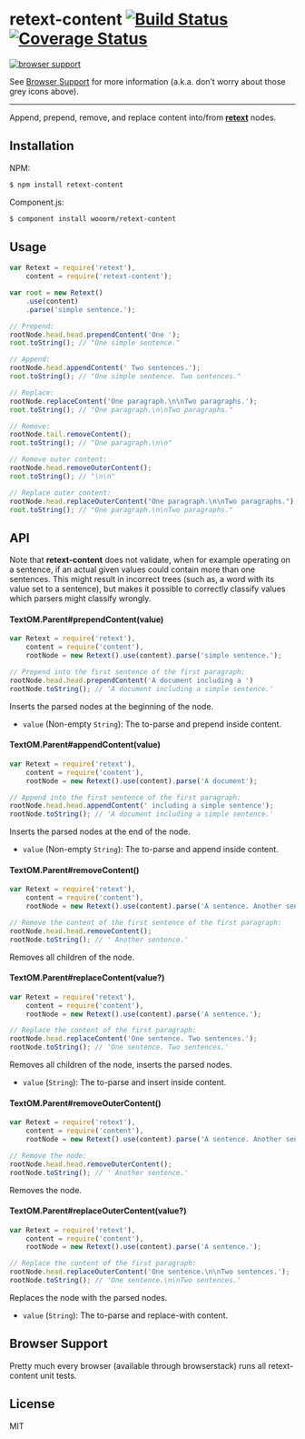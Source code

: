 # retext-content [![Build Status](https://travis-ci.org/wooorm/retext-content.svg?branch=master)](https://travis-ci.org/wooorm/retext-content) [![Coverage Status](https://img.shields.io/coveralls/wooorm/retext-content.svg)](https://coveralls.io/r/wooorm/retext-content?branch=master)

[![browser support](https://ci.testling.com/wooorm/retext-content.png) ](https://ci.testling.com/wooorm/retext-content)

See [Browser Support](#browser-support) for more information (a.k.a. don’t worry about those grey icons above).

---

Append, prepend, remove, and replace content into/from  **[retext](https://github.com/wooorm/retext "Retext")** nodes.

## Installation

NPM:
```sh
$ npm install retext-content
```

Component.js:
```sh
$ component install wooorm/retext-content
```

## Usage

```js
var Retext = require('retext'),
    content = require('retext-content');

var root = new Retext()
    .use(content)
    .parse('simple sentence.');

// Prepend:
rootNode.head.head.prependContent('One ');
root.toString(); // "One simple sentence."

// Append:
rootNode.head.appendContent(' Two sentences.');
root.toString(); // "One simple sentence. Two sentences."

// Replace:
rootNode.replaceContent('One paragraph.\n\nTwo paragraphs.');
root.toString(); // "One paragraph.\n\nTwo paragraphs."

// Remove:
rootNode.tail.removeContent();
root.toString(); // "One paragraph.\n\n"

// Remove outer content:
rootNode.head.removeOuterContent();
root.toString(); // "\n\n"

// Replace outer content:
rootNode.head.replaceOuterContent("One paragraph.\n\nTwo paragraphs.");
root.toString(); // "One paragraph.\n\nTwo paragraphs."
```

## API

Note that **retext-content** does not validate, when for example operating on a sentence, if an actual given values could contain more than one sentences. This might result in incorrect trees (such as, a word with its value set to a sentence), but makes it possible to correctly classify values which parsers might classify wrongly.

#### TextOM.Parent#prependContent(value)

```js
var Retext = require('retext'),
    content = require('content'),
    rootNode = new Retext().use(content).parse('simple sentence.');

// Prepend into the first sentence of the first paragraph:
rootNode.head.head.prependContent('A document including a ')
rootNode.toString(); // 'A document including a simple sentence.'
```

Inserts the parsed nodes at the beginning of the node.

- `value` (Non-empty `String`): The to-parse and prepend inside content.

#### TextOM.Parent#appendContent(value)

```js
var Retext = require('retext'),
    content = require('content'),
    rootNode = new Retext().use(content).parse('A document');

// Append into the first sentence of the first paragraph:
rootNode.head.head.appendContent(' including a simple sentence');
rootNode.toString(); // 'A document including a simple sentence.'
```

Inserts the parsed nodes at the end of the node.

- `value` (Non-empty `String`): The to-parse and append inside content.

#### TextOM.Parent#removeContent()

```js
var Retext = require('retext'),
    content = require('content'),
    rootNode = new Retext().use(content).parse('A sentence. Another sentence.');

// Remove the content of the first sentence of the first paragraph:
rootNode.head.head.removeContent();
rootNode.toString(); // ' Another sentence.'
```

Removes all children of the node.

#### TextOM.Parent#replaceContent(value?)

```js
var Retext = require('retext'),
    content = require('content'),
    rootNode = new Retext().use(content).parse('A sentence.');

// Replace the content of the first paragraph:
rootNode.head.replaceContent('One sentence. Two sentences.');
rootNode.toString(); // 'One sentence. Two sentences.'
```

Removes all children of the node, inserts the parsed nodes.

- `value` (`String`): The to-parse and insert inside content.

#### TextOM.Parent#removeOuterContent()

```js
var Retext = require('retext'),
    content = require('content'),
    rootNode = new Retext().use(content).parse('A sentence. Another sentence.');

// Remove the node:
rootNode.head.head.removeOuterContent();
rootNode.toString(); // ' Another sentence.'
```

Removes the node.

#### TextOM.Parent#replaceOuterContent(value?)

```js
var Retext = require('retext'),
    content = require('content'),
    rootNode = new Retext().use(content).parse('A sentence.');

// Replace the content of the first paragraph:
rootNode.head.replaceOuterContent('One sentence.\n\nTwo sentences.');
rootNode.toString(); // 'One sentence.\n\nTwo sentences.'
```

Replaces the node with the parsed nodes.

- `value` (`String`): The to-parse and replace-with content.

## Browser Support
Pretty much every browser (available through browserstack) runs all retext-content unit tests.

## License

  MIT
